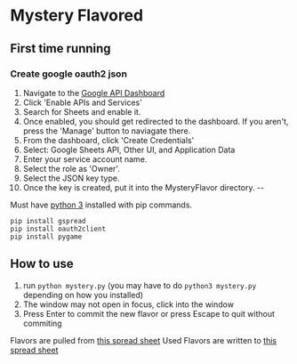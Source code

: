 # Mystery Flavored

## First time running

### Create google oauth2 json
1. Navigate to the [Google API Dashboard](https://console.developers.google.com/apis/)
2. Click 'Enable APIs and Services'
3. Search for Sheets and enable it.
4. Once enabled, you should get redirected to the dashboard. If you aren't, press the 'Manage' button to naviagate there.
5. From the dashboard, click 'Create Credentials'
6. Select: Google Sheets API, Other UI, and Application Data
7. Enter your service account name.
8. Select the role as 'Owner'.
9. Select the JSON key type.
10. Once the key is created, put it into the MysteryFlavor directory.
--

Must have [python 3](https://www.python.org/downloads/) installed with pip commands.

```
pip install gspread
pip install oauth2client
pip install pygame
```

## How to use
1. run ```python mystery.py``` (you may have to do ```python3 mystery.py``` depending on how you installed)
2. The window may not open in focus, click into the window
3. Press Enter to commit the new flavor or press Escape to quit without commiting

Flavors are pulled from [this spread sheet](https://docs.google.com/spreadsheets/d/1nvpNqvJfktkUmWIQ2nla3uZEPts1yzjFizH2xbBEQz8/edit#gid=0)
Used Flavors are written to [this spread sheet](https://docs.google.com/spreadsheets/d/1nQQpdqnTYwJRIcUH8-Lb_GdHa3K9ju3KDYgGqDCGBiI/edit#gid=0)
